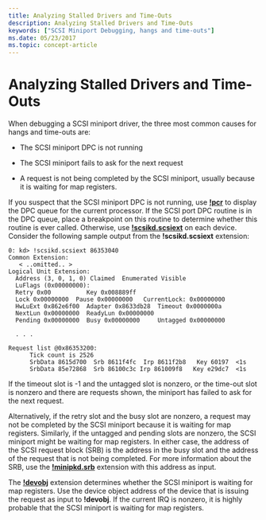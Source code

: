 ```yaml
---
title: Analyzing Stalled Drivers and Time-Outs
description: Analyzing Stalled Drivers and Time-Outs
keywords: ["SCSI Miniport Debugging, hangs and time-outs"]
ms.date: 05/23/2017
ms.topic: concept-article
---
```


# Analyzing Stalled Drivers and Time-Outs


When debugging a SCSI miniport driver, the three most common causes for hangs and time-outs are:

-   The SCSI miniport DPC is not running

-   The SCSI miniport fails to ask for the next request

-   A request is not being completed by the SCSI miniport, usually because it is waiting for map registers.

If you suspect that the SCSI miniport DPC is not running, use [**!pcr**](../debuggercmds/-pcr.md) to display the DPC queue for the current processor. If the SCSI port DPC routine is in the DPC queue, place a breakpoint on this routine to determine whether this routine is ever called. Otherwise, use [**!scsikd.scsiext**](../debuggercmds/-scsikd-scsiext.md) on each device. Consider the following sample output from the **!scsikd.scsiext** extension:

```dbgcmd
0: kd> !scsikd.scsiext 86353040 
Common Extension:
   < ..omitted.. >
Logical Unit Extension:
  Address (3, 0, 1, 0) Claimed  Enumerated Visible
  LuFlags (0x00000000):
  Retry 0x00          Key 0x008889ff
  Lock 0x00000000  Pause 0x00000000   CurrentLock: 0x00000000
  HwLuExt 0x862e6f00  Adapter 0x8633db28  Timeout 0x0000000a
  NextLun 0x00000000  ReadyLun 0x00000000
  Pending 0x00000000  Busy 0x00000000     Untagged 0x00000000
 
  . . .  
 
Request list @0x86353200:
      Tick count is 2526
      SrbData 8615d700  Srb 8611f4fc  Irp 8611f2b8   Key 60197  <1s
      SrbData 85e72868  Srb 86100c3c Irp 861009f8   Key e29dc7  <1s 
```

If the timeout slot is -1 and the untagged slot is nonzero, or the time-out slot is nonzero and there are requests shown, the miniport has failed to ask for the next request.

Alternatively, if the retry slot and the busy slot are nonzero, a request may not be completed by the SCSI miniport because it is waiting for map registers. Similarly, if the untagged and pending slots are nonzero, the SCSI miniport might be waiting for map registers. In either case, the address of the SCSI request block (SRB) is the address in the busy slot and the address of the request that is not being completed. For more information about the SRB, use the [**!minipkd.srb**](../debuggercmds/-minipkd-srb.md) extension with this address as input.

The [**!devobj**](../debuggercmds/-devobj.md) extension determines whether the SCSI miniport is waiting for map registers. Use the device object address of the device that is issuing the request as input to **!devobj**. If the current IRQ is nonzero, it is highly probable that the SCSI miniport is waiting for map registers.

 

 
